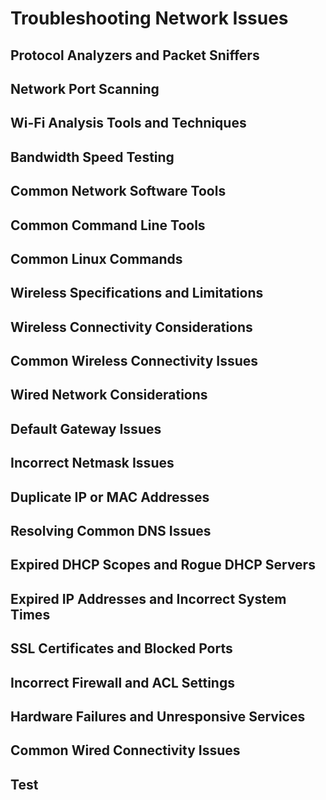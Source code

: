 # Troubleshooting Network Issues

## Protocol Analyzers and Packet Sniffers





## Network Port Scanning



## Wi-Fi Analysis Tools and Techniques





## Bandwidth Speed Testing







## Common Network Software Tools





## Common Command Line Tools



## Common Linux Commands





## Wireless Specifications and Limitations





## Wireless Connectivity Considerations





## Common Wireless Connectivity Issues





## Wired Network Considerations





## Default Gateway Issues





## Incorrect Netmask Issues





## Duplicate IP or MAC Addresses





## Resolving Common DNS Issues







## Expired DHCP Scopes and Rogue DHCP Servers





## Expired IP Addresses and Incorrect System Times





## SSL Certificates and Blocked Ports





## Incorrect Firewall and ACL Settings





## Hardware Failures and Unresponsive Services





## Common Wired Connectivity Issues





## Test

